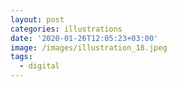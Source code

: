 ```yaml
---
layout: post
categories: illustrations
date: '2020-01-26T12:05:23+03:00'
image: /images/illustration_18.jpeg
tags:
  - digital
---
```

